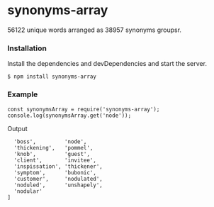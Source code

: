 # synonyms-array
56122 unique words arranged as 38957 synonyms groupsr.

### Installation

Install the dependencies and devDependencies and start the server.

```
$ npm install synonyms-array
```

### Example

```
const synonymsArray = require('synonyms-array');
console.log(synonymsArray.get('node'));
```
Output

```[
  'boss',         'node',
  'thickening',   'pommel',
  'knob',         'guest',
  'client',       'invitee',
  'inspissation', 'thickener',
  'symptom',      'bubonic',
  'customer',     'nodulated',
  'noduled',      'unshapely',
  'nodular'
]
```